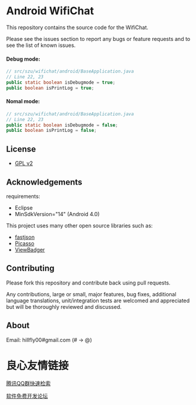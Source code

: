 Android WifiChat
====

This repository contains the source code for the WifiChat.

Please see the issues section to report any bugs or feature requests and to see the list of known issues.

#### Debug mode:
```java
// src/szu/wifichat/android/BaseApplication.java
// Line 22, 23
public static boolean isDebugmode = true;
public boolean isPrintLog = true;
```
#### Nomal mode:
```java
// src/szu/wifichat/android/BaseApplication.java
// Line 22, 23
public static boolean isDebugmode = false;
public boolean isPrintLog = false;
```


## License

* [GPL v2](http://www.gnu.org/licenses/gpl-2.0.html)

## Acknowledgements

requirements:

* Eclipse
* MinSdkVersion="14" (Android 4.0)

This project uses many other open source libraries such as:

* [fastjson](https://github.com/alibaba/fastjson)
* [Picasso](http://square.github.io/picasso)
* [ViewBadger](https://github.com/jgilfelt/android-viewbadger)


## Contributing

Please fork this repository and contribute back using pull requests.

Any contributions, large or small, major features, bug fixes, additional
language translations, unit/integration tests are welcomed and appreciated
but will be thoroughly reviewed and discussed.

## About

Email: hillfly00#gmail.com (# -> @)


 # 良心友情链接

[腾讯QQ群快速检索](http://u.720life.cn/s/8cf73f7c)

[软件免费开发论坛](http://u.720life.cn/s/bbb01dc0)